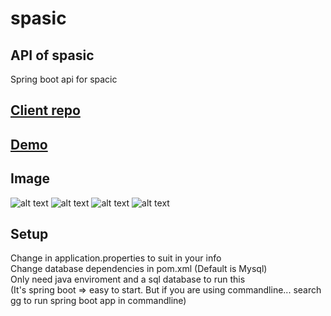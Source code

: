 # spasic

## API of spasic

Spring boot api for spacic

## [Client repo](https://github.com/koha13/spasic)

## [Demo](https://koha13.live)

## Image

![alt text](https://user-images.githubusercontent.com/26362611/72894877-d516b500-3d4e-11ea-9268-10704ff18ee3.PNG)
![alt text](https://user-images.githubusercontent.com/26362611/72894878-d516b500-3d4e-11ea-95fb-6fc116e3422b.PNG)
![alt text](https://user-images.githubusercontent.com/26362611/72894879-d516b500-3d4e-11ea-9491-78907b5f23d7.PNG)
![alt text](https://user-images.githubusercontent.com/26362611/72894881-d5af4b80-3d4e-11ea-9658-da842efe9773.PNG)

## Setup

Change in application.properties to suit in your info  
Change database dependencies in pom.xml (Default is Mysql)  
Only need java enviroment and a sql database to run this  
(It's spring boot => easy to start. But if you are using commandline... search gg to run spring boot app in commandline)

```

```
